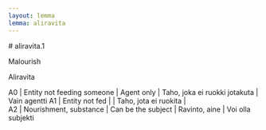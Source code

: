 ```yaml
---
layout: lemma
lemma: aliravita
---
```


<div class="sense">
# <span class="sensename">aliravita.1</span>

<span class="description">Malourish</span>



<span class="description">Aliravita</span>



A0 | Entity not feeding someone | Agent only | Taho, joka ei ruokki jotakuta | Vain agentti
A1 | Entity not fed |   | Taho, jota ei ruokita |  
A2 | Nourishment, substance | Can be the subject | Ravinto, aine | Voi olla subjekti

</div>

